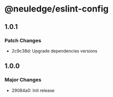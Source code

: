 # @neuledge/eslint-config

## 1.0.1

### Patch Changes

- 2c9c38d: Upgrade dependencies versions

## 1.0.0

### Major Changes

- 29084a0: Init release
